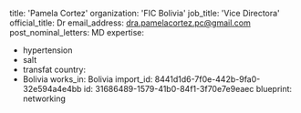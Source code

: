 title: 'Pamela Cortez'
organization: 'FIC Bolivia'
job_title: 'Vice Directora'
official_title: Dr
email_address: dra.pamelacortez.pc@gmail.com
post_nominal_letters: MD
expertise:
  - hypertension
  - salt
  - transfat
country:
  - Bolivia
works_in: Bolivia
import_id: 8441d1d6-7f0e-442b-9fa0-32e594a4e4bb
id: 31686489-1579-41b0-84f1-3f70e7e9eaec
blueprint: networking
